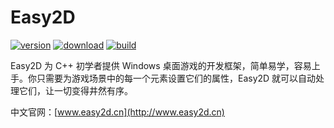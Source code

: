 # Easy2D
[![version](https://img.shields.io/github/release/Nomango/Easy2D.svg)](https://github.com/Nomango/Easy2D-Game-Engine/releases) [![download](https://img.shields.io/github/downloads/Nomango/Easy2D/total.svg)](https://github.com/Nomango/Easy2D) [![build](https://img.shields.io/badge/build-passing-green.svg)](https://github.com/Nomango/Easy2D)

Easy2D 为 C++ 初学者提供 Windows 桌面游戏的开发框架，简单易学，容易上手。你只需要为游戏场景中的每一个元素设置它们的属性，Easy2D 就可以自动处理它们，让一切变得井然有序。

中文官网：[www.easy2d.cn](http://www.easy2d.cn)